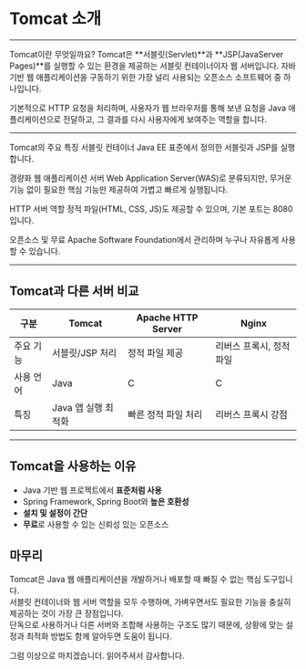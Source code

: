 # Tomcat 소개

---

Tomcat이란 무엇일까요?
Tomcat은 **서블릿(Servlet)**과 **JSP(JavaServer Pages)**를 실행할 수 있는 환경을 제공하는 서블릿 컨테이너이자 웹 서버입니다.
자바 기반 웹 애플리케이션을 구동하기 위한 가장 널리 사용되는 오픈소스 소프트웨어 중 하나입니다.

기본적으로 HTTP 요청을 처리하며, 사용자가 웹 브라우저를 통해 보낸 요청을 Java 애플리케이션으로 전달하고, 그 결과를 다시 사용자에게 보여주는 역할을 합니다.

---

Tomcat의 주요 특징
서블릿 컨테이너
Java EE 표준에서 정의한 서블릿과 JSP를 실행합니다.

경량화 웹 애플리케이션 서버
Web Application Server(WAS)로 분류되지만, 무거운 기능 없이 필요한 핵심 기능만 제공하여 가볍고 빠르게 실행됩니다.

HTTP 서버 역할
정적 파일(HTML, CSS, JS)도 제공할 수 있으며, 기본 포트는 8080입니다.

오픈소스 및 무료
Apache Software Foundation에서 관리하며 누구나 자유롭게 사용할 수 있습니다.

---

## Tomcat과 다른 서버 비교

| 구분        | Tomcat             | Apache HTTP Server | Nginx                  |
|-------------|-------------------|--------------------|-----------------------|
| 주요 기능   | 서블릿/JSP 처리    | 정적 파일 제공      | 리버스 프록시, 정적 파일 |
| 사용 언어   | Java              | C                  | C                     |
| 특징        | Java 앱 실행 최적화 | 빠른 정적 파일 처리  | 리버스 프록시 강점        |

---

## Tomcat을 사용하는 이유

- Java 기반 웹 프로젝트에서 **표준처럼 사용**
- Spring Framework, Spring Boot와 **높은 호환성**
- **설치 및 설정이 간단**
- **무료**로 사용할 수 있는 신뢰성 있는 오픈소스

## 마무리

Tomcat은 Java 웹 애플리케이션을 개발하거나 배포할 때 빠질 수 없는 핵심 도구입니다.  
서블릿 컨테이너와 웹 서버 역할을 모두 수행하며, 가벼우면서도 필요한 기능을 충실히 제공하는 것이 가장 큰 장점입니다.  
단독으로 사용하거나 다른 서버와 조합해 사용하는 구조도 많기 때문에, 상황에 맞는 설정과 최적화 방법도 함께 알아두면 도움이 됩니다.

그럼 이상으로 마치겠습니더. 읽어주셔서 감사합니다.
